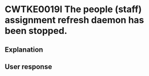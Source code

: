 # CWTKE0019I The people (staff) assignment refresh daemon has been stopped.

## Explanation

## User response